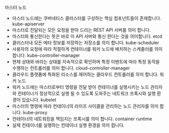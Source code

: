 마스터 노드
- 마스터 노드에는 쿠버네티스 클러스터를 구성하는 핵심 컴포넌트들이 존재합니다.
kube-apiserver
- 마스터로 전달되는 모든 요청을 받아 드리는 REST API 서버를 의미 합니다.
- 마스터와 통신한다는 뜻은 바로 이 API 서버와 통신 한다는 것을 의미합니다.
etcd
- 클러스터내 모든 메타 정보를 저장하는 저장소를 의미 합니다.
kube-scheduler
- 사용자의 요청에 따라 적절하게 컨테이너를 워커 노드에 배치하는 스케줄러를 의미 합니다.
kube-controller-manager
- 현재 상태와 바라는 상태를 지속적으로 확인하며 특정 이벤트에 따라 특정 동작을 수행하는 컨트롤러를 의미 합니다.
cloud-controller-manager
- 클라우드 플랫폼에 특화된 리소스를 제어하는 클라우드 컨트롤러를 의미 합니다.
워커 노드
- 워커 노드에는 마스터로부터 명령을 전달 받아 컨테이너를 실행시키는 노드 관리자와 컨테이너가 정상적으로 실행 될 수 있도록 도와주는 네트워크 프록시와 실행 환경이 있습니다.
kubelet
- 마스터의 명령에 따라 컨테이너의 라이프 사이클을 관리하는 노드 관리자를 의미 합니다.
kube-proxy
- 컨테이너의 네트워킹을 책임지는 프록시를 의미 합니다.
container runtime
- 실제 컨테이너를 실행하는 컨테이너 실행 환경을 의미 힙니다.